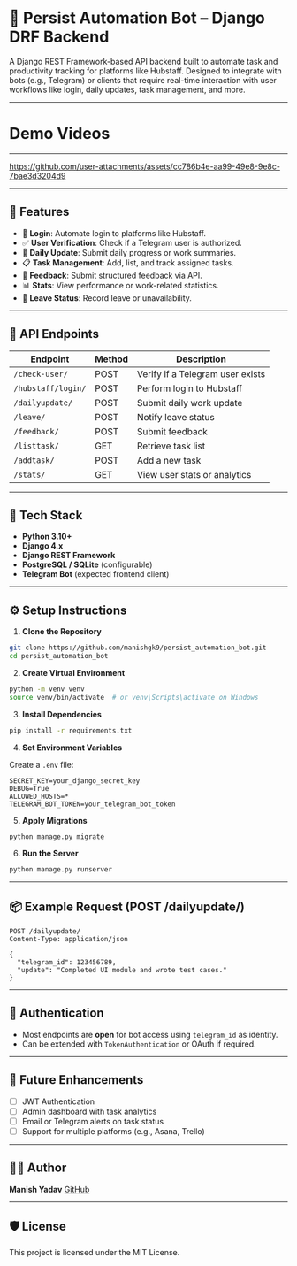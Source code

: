 # 🤖 Persist Automation Bot – Django DRF Backend

A Django REST Framework-based API backend built to automate task and productivity tracking for platforms like Hubstaff. Designed to integrate with bots (e.g., Telegram) or clients that require real-time interaction with user workflows like login, daily updates, task management, and more.

---
# Demo Videos
---

https://github.com/user-attachments/assets/cc786b4e-aa99-49e8-9e8c-7bae3d3204d9


---

## 🚀 Features

- 🔐 **Login**: Automate login to platforms like Hubstaff.
- ✅ **User Verification**: Check if a Telegram user is authorized.
- 📆 **Daily Update**: Submit daily progress or work summaries.
- 📋 **Task Management**: Add, list, and track assigned tasks.
- 📝 **Feedback**: Submit structured feedback via API.
- 📊 **Stats**: View performance or work-related statistics.
- 🌴 **Leave Status**: Record leave or unavailability.

---

## 📂 API Endpoints

| Endpoint             | Method | Description                         |
|----------------------|--------|-------------------------------------|
| `/check-user/`       | POST   | Verify if a Telegram user exists    |
| `/hubstaff/login/`   | POST   | Perform login to Hubstaff           |
| `/dailyupdate/`      | POST   | Submit daily work update            |
| `/leave/`            | POST   | Notify leave status                 |
| `/feedback/`         | POST   | Submit feedback                     |
| `/listtask/`         | GET    | Retrieve task list                  |
| `/addtask/`          | POST   | Add a new task                      |
| `/stats/`            | GET    | View user stats or analytics        |

---

## 🧠 Tech Stack

- **Python 3.10+**
- **Django 4.x**
- **Django REST Framework**
- **PostgreSQL / SQLite** (configurable)
- **Telegram Bot** (expected frontend client)

---

## ⚙️ Setup Instructions

1. **Clone the Repository**

```bash
git clone https://github.com/manishgk9/persist_automation_bot.git
cd persist_automation_bot
````

2. **Create Virtual Environment**

```bash
python -m venv venv
source venv/bin/activate  # or venv\Scripts\activate on Windows
```

3. **Install Dependencies**

```bash
pip install -r requirements.txt
```

4. **Set Environment Variables**

Create a `.env` file:

```env
SECRET_KEY=your_django_secret_key
DEBUG=True
ALLOWED_HOSTS=*
TELEGRAM_BOT_TOKEN=your_telegram_bot_token
```

5. **Apply Migrations**

```bash
python manage.py migrate
```

6. **Run the Server**

```bash
python manage.py runserver
```

---

## 📦 Example Request (POST /dailyupdate/)

```http
POST /dailyupdate/
Content-Type: application/json

{
  "telegram_id": 123456789,
  "update": "Completed UI module and wrote test cases."
}
```

---

## 🔐 Authentication

* Most endpoints are **open** for bot access using `telegram_id` as identity.
* Can be extended with `TokenAuthentication` or OAuth if required.

---

## 🧪 Future Enhancements

* [ ] JWT Authentication
* [ ] Admin dashboard with task analytics
* [ ] Email or Telegram alerts on task status
* [ ] Support for multiple platforms (e.g., Asana, Trello)

---

## 🙋‍♂️ Author

**Manish Yadav**
[GitHub](https://github.com/manishgk9)

---

## 🛡️ License

This project is licensed under the MIT License.

```
